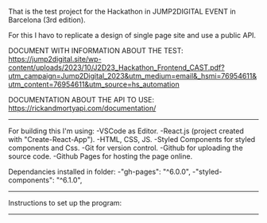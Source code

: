 That is the test project for the Hackathon in JUMP2DIGITAL EVENT in Barcelona (3rd edition).

For this I havo to replicate a design of single page site and use a public API.

DOCUMENT WITH INFORMATION ABOUT THE TEST:
https://jump2digital.site/wp-content/uploads/2023/10/J2D23_Hackathon_Frontend_CAST.pdf?utm_campaign=Jump2Digital_2023&utm_medium=email&_hsmi=76954611&utm_content=76954611&utm_source=hs_automation

DOCUMENTATION ABOUT THE API TO USE:
https://rickandmortyapi.com/documentation/

_____________________________________________________________________________________

For building this I'm using:
  -VSCode as Editor.
  -React.js (project created with "Create-React-App").
  -HTML, CSS, JS.
  -Styled Components for styled components and Css.
  -Git for version control.
  -Github for uploading the source code.
  -Github Pages for hosting the page online.

Dependancies installed in folder:
  -"gh-pages": "^6.0.0",
  -"styled-components": "^6.1.0",


_____________________________________________________________________________________


Instructions to set up the program:



_____________________________________________________________________________________



